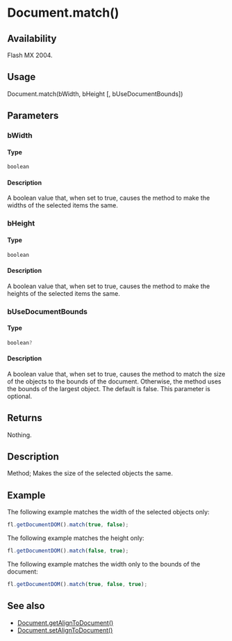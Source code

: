 # Document.match()

## Availability

Flash MX 2004.

## Usage

Document.match(bWidth, bHeight [, bUseDocumentBounds])

## Parameters

### **bWidth**

#### Type

```typescript
boolean
```

#### Description

A boolean value that, when set to true, causes the method to make the widths of the selected items the same.

### **bHeight**

#### Type

```typescript
boolean
```

#### Description

A boolean value that, when set to true, causes the method to make the heights of the selected items the same.

### **bUseDocumentBounds**

#### Type

```typescript
boolean?
```

#### Description

A boolean value that, when set to true, causes the method to match the size of the objects to the bounds of the document. Otherwise, the method uses the bounds of the largest object. The default is false. This parameter is optional.

## Returns

Nothing.

## Description

Method; Makes the size of the selected objects the same.

## Example

The following example matches the width of the selected objects only:

```javascript
fl.getDocumentDOM().match(true, false);
```

The following example matches the height only:

```javascript
fl.getDocumentDOM().match(false, true);
```

The following example matches the width only to the bounds of the document:

```javascript
fl.getDocumentDOM().match(true, false, true);
```

## See also

- [Document.getAlignToDocument()](../Document_object/Document72.md)
- [Document.setAlignToDocument()](../Document_object/Document450.md)
